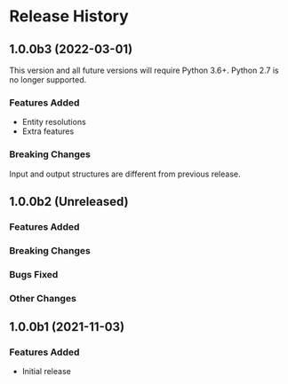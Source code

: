 # Release History

## 1.0.0b3 (2022-03-01)

This version and all future versions will require Python 3.6+. Python 2.7 is no longer supported.

### Features Added
* Entity resolutions
* Extra features

### Breaking Changes
Input and output structures are different from previous release.

## 1.0.0b2 (Unreleased)

### Features Added

### Breaking Changes

### Bugs Fixed

### Other Changes

## 1.0.0b1 (2021-11-03)

### Features Added
* Initial release
